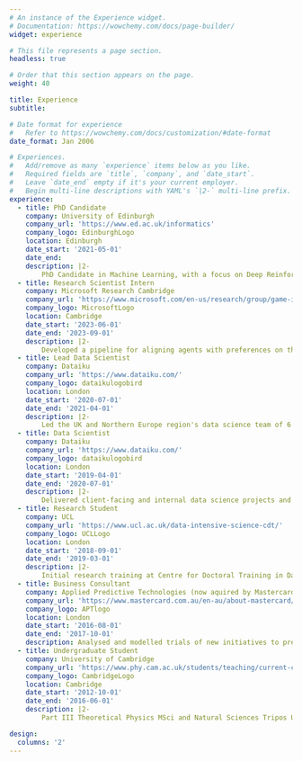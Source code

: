 ```yaml
---
# An instance of the Experience widget.
# Documentation: https://wowchemy.com/docs/page-builder/
widget: experience

# This file represents a page section.
headless: true

# Order that this section appears on the page.
weight: 40

title: Experience
subtitle:

# Date format for experience
#   Refer to https://wowchemy.com/docs/customization/#date-format
date_format: Jan 2006

# Experiences.
#   Add/remove as many `experience` items below as you like.
#   Required fields are `title`, `company`, and `date_start`.
#   Leave `date_end` empty if it's your current employer.
#   Begin multi-line descriptions with YAML's `|2-` multi-line prefix.
experience:
  - title: PhD Candidate
    company: University of Edinburgh
    company_url: 'https://www.ed.ac.uk/informatics'
    company_logo: EdinburghLogo
    location: Edinburgh
    date_start: '2021-05-01'
    date_end:
    description: |2-
        PhD Candidate in Machine Learning, with a focus on Deep Reinforcement Learning.
  - title: Research Scientist Intern
    company: Microsoft Research Cambridge
    company_url: 'https://www.microsoft.com/en-us/research/group/game-intelligence/overview/'
    company_logo: MicrosoftLogo
    location: Cambridge
    date_start: '2023-06-01'
    date_end: '2023-09-01'
    description: |2-
        Developed a pipeline for aligning agents with preferences on the Xbox game Bleeding Edge, for research into capabilities and limitations of Reinforcement Learning from Human Feedback (RLHF) in this domain.
  - title: Lead Data Scientist
    company: Dataiku
    company_url: 'https://www.dataiku.com/'
    company_logo: dataikulogobird
    location: London
    date_start: '2020-07-01'
    date_end: '2021-04-01'
    description: |2-
        Led the UK and Northern Europe region's data science team of 6 data scientists to deliver data science projects and coaching.
  - title: Data Scientist
    company: Dataiku
    company_url: 'https://www.dataiku.com/'
    company_logo: dataikulogobird
    location: London
    date_start: '2019-04-01'
    date_end: '2020-07-01'
    description: |2-
        Delivered client-facing and internal data science projects and coaching.
  - title: Research Student
    company: UCL
    company_url: 'https://www.ucl.ac.uk/data-intensive-science-cdt/'
    company_logo: UCLLogo
    location: London
    date_start: '2018-09-01'
    date_end: '2019-03-01'
    description: |2-
        Initial research training at Centre for Doctoral Training in Data Intensive Science.
  - title: Business Consultant
    company: Applied Predictive Technologies (now aquired by Mastercard)
    company_url: 'https://www.mastercard.com.au/en-au/about-mastercard/innovations/apt.html'
    company_logo: APTlogo
    location: London
    date_start: '2016-08-01'
    date_end: '2017-10-01'
    description: Analysed and modelled trials of new initiatives to predict their wider impact. Presented recommendations back to clients to inform decisions.
  - title: Undergraduate Student
    company: University of Cambridge
    company_url: 'https://www.phy.cam.ac.uk/students/teaching/current-courses/III_overview'
    company_logo: CambridgeLogo
    location: Cambridge
    date_start: '2012-10-01'
    date_end: '2016-06-01'
    description: |2-
        Part III Theoretical Physics MSci and Natural Sciences Tripos Undergraduate Student.

design:
  columns: '2'
---
```

